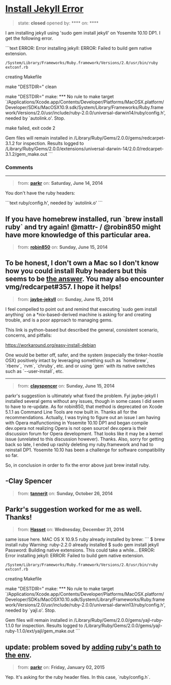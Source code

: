 # [Install Jekyll Error](https://github.com/jekyll/jekyll-help/issues/73)

> state: **closed** opened by: **** on: ****

I am installing jekyll using &#x27;sudo gem install jekyll&#x27; on Yosemite 10.10 DP1. I get the following error.

&#x60;&#x60;&#x60;text
ERROR:  Error installing jekyll:
	ERROR: Failed to build gem native extension.

    /System/Library/Frameworks/Ruby.framework/Versions/2.0/usr/bin/ruby extconf.rb
creating Makefile

make &quot;DESTDIR=&quot; clean

make &quot;DESTDIR=&quot;
make: *** No rule to make target &#x60;/Applications/Xcode.app/Contents/Developer/Platforms/MacOSX.platform/Developer/SDKs/MacOSX10.9.sdk/System/Library/Frameworks/Ruby.framework/Versions/2.0/usr/include/ruby-2.0.0/universal-darwin14/ruby/config.h&#x27;, needed by &#x60;autolink.o&#x27;.  Stop.

make failed, exit code 2

Gem files will remain installed in /Library/Ruby/Gems/2.0.0/gems/redcarpet-3.1.2 for inspection.
Results logged to /Library/Ruby/Gems/2.0.0/extensions/universal-darwin-14/2.0.0/redcarpet-3.1.2/gem_make.out
&#x60;&#x60;&#x60;

### Comments

---
> from: [**parkr**](https://github.com/jekyll/jekyll-help/issues/73#issuecomment-46107769) on: **Saturday, June 14, 2014**

You don&#x27;t have the ruby headers:

&#x60;&#x60;&#x60;text
ruby/config.h&#x27;, needed by &#x60;autolink.o&#x27;
&#x60;&#x60;&#x60;

If you have homebrew installed, run &#x60;brew install ruby&#x60; and try again! @mattr- / @robin850 might have more knowledge of this particular area.
---
> from: [**robin850**](https://github.com/jekyll/jekyll-help/issues/73#issuecomment-46109311) on: **Sunday, June 15, 2014**

To be honest, I don&#x27;t own a Mac so I don&#x27;t know how you could install Ruby headers but this seems to be [the answer](http://stackoverflow.com/a/19532316/2663959). You may also encounter vmg/redcarpet#357. I hope it helps!
---
> from: [**jaybe-jekyll**](https://github.com/jekyll/jekyll-help/issues/73#issuecomment-46118334) on: **Sunday, June 15, 2014**

I feel compelled to point out and remind that executing &#x60;sudo gem install anything&#x60; on a *nix-based-derived machine is asking for and creating trouble, and is a poor approach to managing gems.

This link is python-based but described the general, consistent scenario, concerns, and pitfalls:

https://workaround.org/easy-install-debian

One would be better off, safer, and the system (especially the tinker-hostile OSX) positively intact by leveraging something such as &#x60;homebrew&#x60;, &#x60;rbenv&#x60;, &#x60;rvm&#x60;, &#x60;chruby&#x60;, etc. and or using &#x60;gem&#x60; with its native switches such as &#x60;--user-install&#x60;, etc.

---
> from: [**clayspencer**](https://github.com/jekyll/jekyll-help/issues/73#issuecomment-46130600) on: **Sunday, June 15, 2014**

parkr&#x27;s suggestiion is ultimately what fixed the problem. Fyi jaybe-jekyll I installed several gems without any issues, though in some cases I did seem to have to re-update. As for robin850, that method is deprecated on Xcode 5.1.1 as Command Line Tools are now built in. Thanks all for the recommendations. Actually, I was trying to figure out an issue I am having with Opera malfunctioning in Yosemite 10.10 DP1 and began compile dev.opera not realizing Opera is not open source! dev.opera is their discussion forum for Opera development. That looks like it may be a kernel issue (unrelated to this discussion however). Thanks. Also, sorry for getting back so late, I ended up rashly deleting my ruby.framework and had to reinstall DP1. Yosemite 10.10 has been a challenge for software compatibility so far. 

So, in conclusion in order to fix the error above just brew install ruby. 

-Clay Spencer
---
> from: [**tannerjt**](https://github.com/jekyll/jekyll-help/issues/73#issuecomment-60533811) on: **Sunday, October 26, 2014**

Parkr&#x27;s suggestion worked for me as well.  Thanks!
---
> from: [**Hasset**](https://github.com/jekyll/jekyll-help/issues/73#issuecomment-68479608) on: **Wednesday, December 31, 2014**

same issue here.
MAC OS X 10.9.5
ruby already installed by brew:
&#x60;&#x60;&#x60;
$ brew install ruby
Warning: ruby-2.2.0 already installed
$ sudo gem install jekyll
Password:
Building native extensions.  This could take a while...
ERROR:  Error installing jekyll:
	ERROR: Failed to build gem native extension.

    /System/Library/Frameworks/Ruby.framework/Versions/2.0/usr/bin/ruby extconf.rb
creating Makefile

make &quot;DESTDIR=&quot;
make: *** No rule to make target &#x60;/Applications/Xcode.app/Contents/Developer/Platforms/MacOSX.platform/Developer/SDKs/MacOSX10.10.sdk/System/Library/Frameworks/Ruby.framework/Versions/2.0/usr/include/ruby-2.0.0/universal-darwin13/ruby/config.h&#x27;, needed by &#x60;yajl.o&#x27;.  Stop.


Gem files will remain installed in /Library/Ruby/Gems/2.0.0/gems/yajl-ruby-1.1.0 for inspection.
Results logged to /Library/Ruby/Gems/2.0.0/gems/yajl-ruby-1.1.0/ext/yajl/gem_make.out
&#x60;&#x60;&#x60;

update: problem soved by [adding ruby&#x27;s path to the env](http://hasset.github.io/it/2015/01/01/issue-of-ruby-while-installing-jekyll/).
---
> from: [**parkr**](https://github.com/jekyll/jekyll-help/issues/73#issuecomment-68513299) on: **Friday, January 02, 2015**

Yep. It&#x27;s asking for the ruby header files. In this case, &#x60;ruby/config.h&#x60;.
